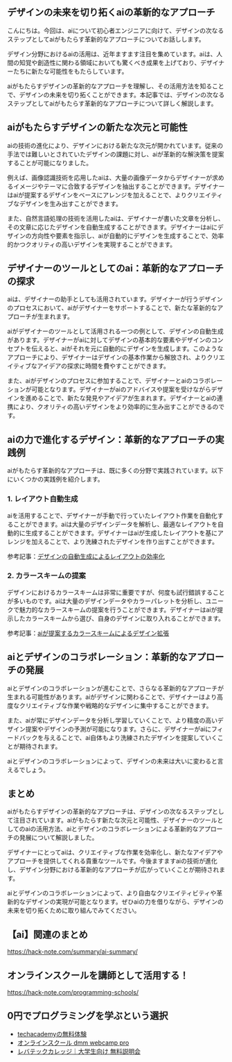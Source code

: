<!--
title:   【ai】デザインの次なるステップ：aiがもたらす革新的なアプローチ
tags:    AI,Design
id:      cca7fec2997c4ced9708
private: false
-->


## デザインの未来を切り拓くaiの革新的なアプローチ

こんにちは。今回は、aiについて初心者エンジニアに向けて、デザインの次なるステップとしてaiがもたらす革新的なアプローチについてお話しします。

デザイン分野におけるaiの活用は、近年ますます注目を集めています。aiは、人間の知覚や創造性に関わる領域においても驚くべき成果を上げており、デザイナーたちに新たな可能性をもたらしています。

aiがもたらすデザインの革新的なアプローチを理解し、その活用方法を知ることで、デザインの未来を切り拓くことができます。本記事では、デザインの次なるステップとしてaiがもたらす革新的なアプローチについて詳しく解説します。

## aiがもたらすデザインの新たな次元と可能性

aiの技術の進化により、デザインにおける新たな次元が開かれています。従来の手法では難しいとされていたデザインの課題に対し、aiが革新的な解決策を提案することが可能になりました。

例えば、画像認識技術を応用したaiは、大量の画像データからデザイナーが求めるイメージやテーマに合致するデザインを抽出することができます。デザイナーはaiが提案するデザインをベースにアレンジを加えることで、よりクリエイティブなデザインを生み出すことができます。

また、自然言語処理の技術を活用したaiは、デザイナーが書いた文章を分析し、その文章に応じたデザインを自動生成することができます。デザイナーはaiにデザインの方向性や要素を指示し、aiが自動的にデザインを生成することで、効率的かつクオリティの高いデザインを実現することができます。

## デザイナーのツールとしてのai：革新的なアプローチの探求

aiは、デザイナーの助手としても活用されています。デザイナーが行うデザインのプロセスにおいて、aiがデザイナーをサポートすることで、新たな革新的なアプローチが生まれます。

aiがデザイナーのツールとして活用される一つの例として、デザインの自動生成があります。デザイナーがaiに対してデザインの基本的な要素やデザインのコンセプトを伝えると、aiがそれを元に自動的にデザインを生成します。このようなアプローチにより、デザイナーはデザインの基本作業から解放され、よりクリエイティブなアイデアの探求に時間を費やすことができます。

また、aiがデザインのプロセスに参加することで、デザイナーとaiのコラボレーションが可能となります。デザイナーがaiのアドバイスや提案を受けながらデザインを進めることで、新たな発見やアイデアが生まれます。デザイナーとaiの連携により、クオリティの高いデザインをより効率的に生み出すことができるのです。

## aiの力で進化するデザイン：革新的なアプローチの実践例

aiがもたらす革新的なアプローチは、既に多くの分野で実践されています。以下にいくつかの実践例を紹介します。

### 1. レイアウト自動生成

aiを活用することで、デザイナーが手動で行っていたレイアウト作業を自動化することができます。aiは大量のデザインデータを解析し、最適なレイアウトを自動的に生成することができます。デザイナーはaiが生成したレイアウトを基にアレンジを加えることで、より洗練されたデザインを作り出すことができます。

参考記事：[デザインの自動生成によるレイアウトの効率化](https://www.designnews.com/design-automation/design-automation-tools-generate-drawings-layout/125669550150317)

### 2. カラースキームの提案

デザインにおけるカラースキームは非常に重要ですが、何度も試行錯誤することが多いものです。aiは大量のデザインデータやカラーパレットを分析し、ユニークで魅力的なカラースキームの提案を行うことができます。デザイナーはaiが提示したカラースキームから選び、自身のデザインに取り入れることができます。

参考記事：[aiが提案するカラースキームによるデザイン拡張](https://www.springboard.com/blog/generative-artificial-intelligence/)

## aiとデザインのコラボレーション：革新的なアプローチの発展

aiとデザインのコラボレーションが進むことで、さらなる革新的なアプローチが生まれる可能性があります。aiがデザインに関わることで、デザイナーはより高度なクリエイティブな作業や戦略的なデザインに集中することができます。

また、aiが常にデザインデータを分析し学習していくことで、より精度の高いデザイン提案やデザインの予測が可能になります。さらに、デザイナーがaiにフィードバックを与えることで、ai自体もより洗練されたデザインを提案していくことが期待されます。

aiとデザインのコラボレーションによって、デザインの未来は大いに変わると言えるでしょう。

## まとめ

aiがもたらすデザインの革新的なアプローチは、デザインの次なるステップとして注目されています。aiがもたらす新たな次元と可能性、デザイナーのツールとしてのaiの活用方法、aiとデザインのコラボレーションによる革新的なアプローチの発展について解説しました。

デザイナーにとってaiは、クリエイティブな作業を効率化し、新たなアイデアやアプローチを提供してくれる貴重なツールです。今後ますますaiの技術が進化し、デザイン分野における革新的なアプローチが広がっていくことが期待されます。

aiとデザインのコラボレーションによって、より自由なクリエイティビティや革新的なデザインの実現が可能となります。ぜひaiの力を借りながら、デザインの未来を切り拓くために取り組んでみてください。



## 【ai】関連のまとめ
https://hack-note.com/summary/ai-summary/



## オンラインスクールを講師として活用する！
https://hack-note.com/programming-schools/



## 0円でプログラミングを学ぶという選択
- [techacademyの無料体験](//af.moshimo.com/af/c/click?a_id=2612475&amp;p_id=1555&amp;pc_id=2816&amp;pl_id=22706&amp;url=https%3a%2f%2ftechacademy.jp%2fhtmlcss-trial%3futm_source%3dmoshimo%26utm_medium%3daffiliate%26utm_campaign%3dtextad)
- [オンラインスクール dmm webcamp pro](//af.moshimo.com/af/c/click?a_id=2612482&amp;p_id=1363&amp;pc_id=2297&amp;pl_id=39999&amp;guid=on)
- [レバテックカレッジ｜大学生向け 無料説明会](//af.moshimo.com/af/c/click?a_id=4071793&p_id=3198&pc_id=7488&pl_id=41848)
